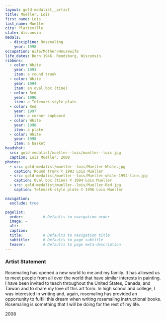 ```yaml
---
layout: gold-medalist__artist
title: Mueller, Lois
first_name: Lois
last_name: Mueller
city: Platteville
state: Wisconsin
medals: 
  - discipline: Rosemaling
    year: 1998
occupation: Wife/Mother/Housewife
life_dates: Born 1946, Reedsburg, Wisconsin.
ribbons:
  - color: White
    year: 1993
    item: a round trunk
  - color: White
    year: 1994
    item: an oval box (tine)
  - color: Red
    year: 1996
    item: a Telemark-style plate
  - color: Red
    year: 1997
    item: a corner cupboard
  - color: White
    year: 1998
    item: a plate
  - color: White
    year: 1998
    item: a basket
headshot:
  src: gold-medalist/mueller--lois/mueller--lois.jpg
  caption: Lois Mueller, 2008
photos:
  - src: gold-medalist/mueller--lois/Mueller-White.jpg
    caption: Round trunk © 1993 Lois Mueller
  - src: gold-medalist/mueller--lois/Mueller-white-1994-tine.jpg
    caption: Oval box (tine) © 1994 Lois Mueller
  - src: gold-medalist/mueller--lois/Mueller-Red.jpg
    caption: Telemark-style plate © 1996 Lois Mueller

navigation:
  exclude: true

pagelist:
  order:         # Defaults to navigation order  
  image: ~
  alt:
  caption:
  title:         # Defaults to navigation title
  subtitle:      # Defaults to page subtitle
  teaser:        # Defaults to page meta-description  
---
```

### Artist Statement

Rosemaling has opened a new world to me and my family. It has allowed us to meet people from all over the world that have similar interests in painting. I have been invited to teach throughout the United States, Canada, and Taiwan and to share my love of this art form. In high school and college, I was interested in writing and, again, rosemaling has provided an opportunity to fulfill this dream when writing rosemaling instructional books. Rosemaling is something that I will be doing for the rest of my life.

2008
